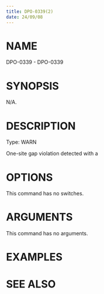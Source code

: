 ```yaml
---
title: DPO-0339(2)
date: 24/09/08
---
```


# NAME

DPO-0339 - DPO-0339

# SYNOPSIS

N/A.

# DESCRIPTION

Type: WARN

One-site gap violation detected with a

# OPTIONS

This command has no switches.

# ARGUMENTS

This command has no arguments.

# EXAMPLES

# SEE ALSO
